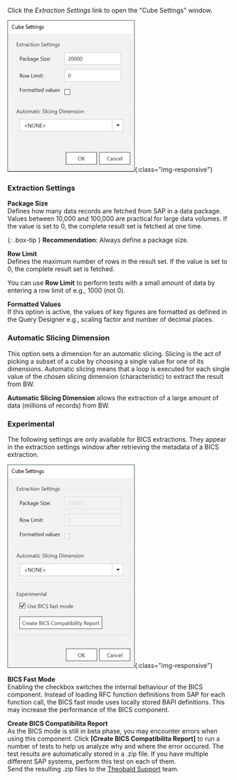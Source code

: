 Click the *Extraction Settings* link to open the "Cube Settings" window. 

![XU_BWCube_Settings](/img/content/XU_BWCube_Settings.png){:class="img-responsive"}

### Extraction Settings

**Package Size** <br> 
Defines how many data records are fetched from SAP in a data package.
Values between 10,000 and 100,000 are practical for large data volumes.
If the value is set to 0, the complete result set is fetched at one time.

{: .box-tip }
**Recommendation**: Always define a package size.

**Row Limit** <br>
Defines the maximum number of rows in the result set.
If the value is set to 0, the complete result set is fetched.

You can use **Row Limit** to perform tests with a small amount of data by entering a row limit of e.g., 1000 (not 0).

**Formatted Values** <br>
If this option is active, the values of key figures are formatted as defined in the Query Designer e.g., scaling factor and number of decimal places.


### Automatic Slicing Dimension

This option sets a dimension for an automatic slicing. 
Slicing is the act of picking a subset of a cube by choosing a single value for one of its dimensions. 
Automatic slicing means that a loop is executed for each single value of the chosen slicing dimension (characteristic) to extract the result from BW. 

**Automatic Slicing Dimension** allows the extraction of a large amount of data (millions of records) from BW.

### Experimental

The following settings are only available for BICS extractions. They appear in the extraction settings window after retrieving the metadata of a BICS extraction.

![XU_BWCube_Settings](/img/content/bwcube-bics-fast-mode.png){:class="img-responsive"}

**BICS Fast Mode**<br>
Enabling the checkbox switches the internal behaviour of the BICS component.
Instead of loading RFC function definitions from SAP for each function call, the BICS fast mode uses locally stored BAPI definitions.
This may increase the performance of the BICS component.

**Create BICS Compatibilita Report**<br>
As the BICS mode is still in beta phase, you may encounter errors when using this component. 
Click **[Create BICS Compatibilita Report]** to run a number of tests to help us analyze why and where the error occured.
The test results are automatically stored in a .zip file.
If you have multiple different SAP systems, perform this test on each of them. <br>
Send the resulting .zip files to the [Theobald Support](https://support.theobald-software.com) team.